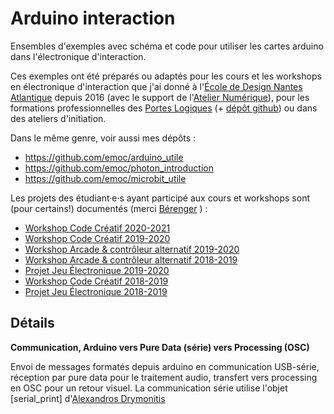 # Arduino interaction

Ensembles d'exemples avec schéma et code pour utiliser les cartes arduino dans l'électronique d'interaction.

Ces exemples ont été préparés ou adaptés pour les cours et les workshops en électronique d'interaction que j'ai donné à l'[École de Design Nantes Atlantique](https://lecolededesign.com/fr) depuis 2016 (avec le support de l'[Atelier Numérique](https://github.com/AtelierNum)), pour les formations professionnelles des [Portes Logiques](https://www.lesporteslogiques.net/) (+ [dépôt github](https://github.com/lesporteslogiques/)) ou dans des ateliers d'initiation.

Dans le même genre, voir aussi mes dépôts :
  * https://github.com/emoc/arduino_utile
  * https://github.com/emoc/photon_introduction
  * https://github.com/emoc/microbit_utile

Les projets des étudiant·e·s ayant participé aux cours et workshops sont (pour certains!) documentés (merci [Bérenger](https://github.com/b2renger) ) :
  * [Workshop Code Créatif 2020-2021](https://github.com/AtelierNum/workshop_code_creatif_2021)
  * [Workshop Code Créatif 2019-2020](https://github.com/AtelierNum/workshop_code_creatif_1920)
  * [Workshop Arcade & contrôleur alternatif 2019-2020](https://github.com/AtelierNum/workshop_alt_ctrl_1920)
  * [Workshop Arcade & contrôleur alternatif 2018-2019](https://github.com/AtelierNum/workshop_alt_ctrl_1819)
  * [Projet Jeu Électronique 2019-2020](https://github.com/AtelierNum/projet_jeu_electronique_1920) 
  * [Workshop Code Créatif 2018-2019](https://github.com/AtelierNum/workshop_code_creatif_1819)
  * [Projet Jeu Électronique 2018-2019](https://github.com/AtelierNum/projet_jeu_electronique_1819)


## Détails

**Communication, Arduino vers Pure Data (série) vers Processing (OSC)**

Envoi de messages formatés depuis arduino en communication USB-série, réception par pure data pour le traitement audio, transfert vers processing en OSC pour un retour visuel. La communication série utilise l'objet [serial_print] d'[Alexandros Drymonitis](https://github.com/alexdrymonitis/Arduino_Pd)


